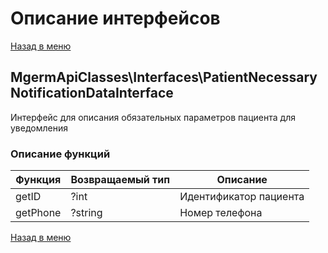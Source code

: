 # Описание интерфейсов

[Назад в меню](../README.md)

## MgermApiClasses\Interfaces\PatientNecessaryNotificationDataInterface

Интерфейс для описания обязательных параметров пациента для уведомления

### Описание функций

| Функция  | Возвращаемый тип | Описание               |
| -------- | ---------------- | ---------------------- |
| getID    | ?int             | Идентификатор пациента |
| getPhone | ?string          | Номер телефона         |

[Назад в меню](../README.md)
